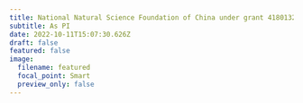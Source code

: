 ```yaml
---
title: National Natural Science Foundation of China under grant 41801323
subtitle: As PI
date: 2022-10-11T15:07:30.626Z
draft: false
featured: false
image:
  filename: featured
  focal_point: Smart
  preview_only: false
---
```

